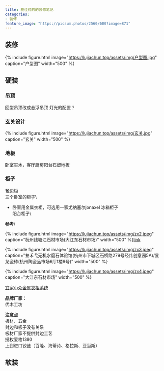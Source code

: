 ```yaml
---
title: 鹿佳莼的的装修笔记
categories:
- 装修
feature_image: "https://picsum.photos/2560/600?image=871"
---
```



## 装修

{% include figure.html image="https://lujiachun.top/assets/img/户型图.jpg" caption="户型图" width="500" %}

## 硬装
### 吊顶

回型吊顶改成悬浮吊顶
灯光的配置？

### 玄关设计

{% include figure.html image="https://lujiachun.top/assets/img/玄关.jpg" caption="玄关" width="500" %}

### 地板
卧室实木，客厅厨房阳台石塑地板

### 柜子
餐边柜\
三个卧室的柜子\
- 卧室用金属衣柜，可选用一家尤纳塞尔jonaxel
冰箱柜子\
阳台柜子\

**参考**\

{% include figure.html image="https://lujiachun.top/assets/img/zx2.jpeg" caption="杭州钱塘江石材市场(大江东石材市场)" width="500" %}[link](https://www.xiaohongshu.com/explore/63bf71ce0000000022029dac?app_platform=ios&app_version=7.95.1&share_from_user_hidden=true&type=normal&xhsshare=WeixinSession&appuid=55814324484fb6672892d02d&apptime=1689232486&wechatWid=f7727c712f8dff1c0c907f41ab24e758)

{% include figure.html image="https://lujiachun.top/assets/img/zx3.jpeg" caption="叁禾弋无机水磨石体验馆(杭州市下城区石桥路279号经纬创意园5A)/显龙瓷砖(杭州陶瓷品市场6厅1楼6号)" width="500" %}

{% include figure.html image="https://lujiachun.top/assets/img/zx4.jpeg" caption="大江东石材市场" width="500" %}

[宜家小众金属衣柜系统](https://www.xiaohongshu.com/explore/64575c9e00000000130150b4?app_platform=ios&app_version=7.95.1&share_from_user_hidden=true&type=normal&xhsshare=WeixinSession&appuid=55814324484fb6672892d02d&apptime=1689232932&wechatWid=f7727c712f8dff1c0c907f41ab24e758)

**品牌厂家：**\
优木工坊

**注意点**\
板材、五金\
封边和板子没有关系\
板材厂家不提供封边工艺\
授权爱格1380\
上到进口铰链（百隆、海蒂诗、格拉斯、亚当斯）


## 软装